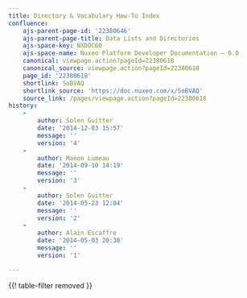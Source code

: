 ```yaml
---
title: Directory & Vocabulary How-To Index
confluence:
    ajs-parent-page-id: '22380646'
    ajs-parent-page-title: Data Lists and Directories
    ajs-space-key: NXDOC60
    ajs-space-name: Nuxeo Platform Developer Documentation — 6.0
    canonical: viewpage.action?pageId=22380618
    canonical_source: viewpage.action?pageId=22380618
    page_id: '22380618'
    shortlink: SoBVAQ
    shortlink_source: 'https://doc.nuxeo.com/x/SoBVAQ'
    source_link: /pages/viewpage.action?pageId=22380618
history:
    - 
        author: Solen Guitter
        date: '2014-12-03 15:57'
        message: ''
        version: '4'
    - 
        author: Manon Lumeau
        date: '2014-09-10 14:19'
        message: ''
        version: '3'
    - 
        author: Solen Guitter
        date: '2014-05-23 12:04'
        message: ''
        version: '2'
    - 
        author: Alain Escaffre
        date: '2014-05-03 20:38'
        message: ''
        version: '1'

---
```

{{! table-filter removed }}
